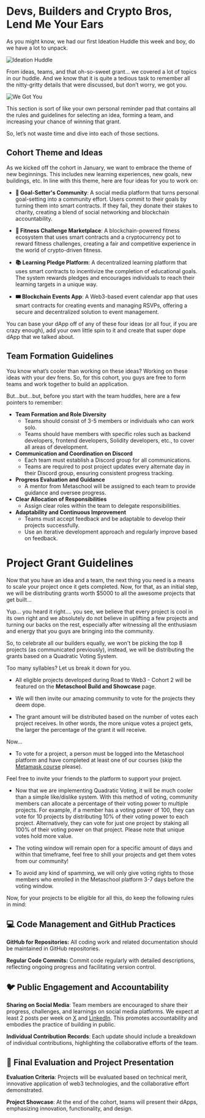 # Devs, Builders and Crypto Bros, Lend Me Your Ears

As you might know, we had our first Ideation Huddle this week and boy, do we have a lot to unpack.

![Ideation Huddle](https://media2.giphy.com/media/4xWGyVKoXqg2eVCiq9/giphy.gif?cid=7941fdc6xejjo8qtk0kjdyhg3e4mjjk5dtueury7tebu9nhm&ep=v1_gifs_search&rid=giphy.gif&ct=g)

From ideas, teams, and that oh-so-sweet grant… we covered a lot of topics in our huddle.
And we know that it is quite a tedious task to remember all the nitty-gritty details that were discussed, but don’t worry, we got you.

![We Got You](https://media3.giphy.com/media/eOx6DGR0KVz1Xo9Vz5/giphy.gif?cid=7941fdc638lcr8aeslrc2p3qkgrggnbxi3faj4o56a52hews&ep=v1_gifs_search&rid=giphy.gif&ct=g)

This section is sort of like your own personal reminder pad that contains all the rules and guidelines for selecting an idea, forming a team, and increasing your chance of winning that grant.

So, let’s not waste time and dive into each of those sections.

## Cohort Theme and Ideas

As we kicked off the cohort in January, we want to embrace the theme of new beginnings. This includes new learning experiences, new goals, new buildings, etc. In line with this theme, here are four ideas for you to work on:

- **🏅 Goal-Setter's Community**: A social media platform that turns personal goal-setting into a community effort. Users commit to their goals by turning them into smart contracts. If they fail, they donate their stakes to charity, creating a blend of social networking and blockchain accountability.

- **💪 Fitness Challenge Marketplace**: A blockchain-powered fitness ecosystem that uses smart contracts and a cryptocurrency pot to reward fitness challenges, creating a fair and competitive experience in the world of crypto-driven fitness.

- **📚 Learning Pledge Platform**: A decentralized learning platform that uses smart contracts to incentivize the completion of educational goals. The system rewards pledges and encourages individuals to reach their learning targets in a unique way.

- **🎟️ Blockchain Events App**: A Web3-based event calendar app that uses smart contracts for creating events and managing RSVPs, offering a secure and decentralized solution to event management.

You can base your dApp off of any of these four ideas (or all four, if you are crazy enough), add your own little spin to it and create that super dope dApp that we talked about.

## Team Formation Guidelines

You know what’s cooler than working on these ideas? Working on these ideas with your dev frens. So, for this cohort, you guys are free to form teams and work together to build an application.

But...but...but, before you start with the team huddles, here are a few pointers to remember:

- **Team Formation and Role Diversity**
  - Teams should consist of 3-5 members or individuals who can work solo.
  - Teams should have members with specific roles such as backend developers, frontend developers, Solidity developers, etc., to cover all areas of development.
- **Communication and Coordination on Discord**
  - Each team must establish a Discord group for all communications.
  - Teams are required to post project updates every alternate day in their Discord group, ensuring consistent progress tracking.
- **Progress Evaluation and Guidance**
  - A mentor from Metaschool will be assigned to each team to provide guidance and oversee progress.
- **Clear Allocation of Responsibilities**
  - Assign clear roles within the team to delegate responsibilities.
- **Adaptability and Continuous Improvement**
  - Teams must accept feedback and be adaptable to develop their projects successfully.
  - Use an iterative development approach and regularly improve based on feedback.

# Project Grant Guidelines

Now that you have an idea and a team, the next thing you need is a means to scale your project once it gets completed. Now, for that, as an initial step, we will be distributing grants worth $5000 to all the awesome projects that get built…

Yup… you heard it right…. you see, we believe that every project is cool in its own right and we absolutely do not believe in uplifting a few projects and turning our backs on the rest, especially after witnessing all the enthusiasm and energy that you guys are bringing into the community.

So, to celebrate all our builders equally, we won't be picking the top 8 projects (as communicated previously), instead, we will be distributing the grants based on a Quadratic Voting System.

Too many syllables? Let us break it down for you.

- All eligible projects developed during Road to Web3 - Cohort 2 will be featured on the **Metaschool Build and Showcase** page.

- We will then invite our amazing community to vote for the projects they deem dope.

- The grant amount will be distributed based on the number of votes each project receives. In other words, the more unique votes a project gets, the larger the percentage of the grant it will receive.

Now…

- To vote for a project, a person must be logged into the Metaschool platform and have completed at least one of our courses (skip the [Metamask course](https://metaschool.so/courses/understand-and-setup-metamask-account) please).

Feel free to invite your friends to the platform to support your project.

- Now that we are implementing Quadratic Voting, it will be much cooler than a simple like/dislike system. With this method of voting, community members can allocate a percentage of their voting power to multiple projects. For example, if a member has a voting power of 100, they can vote for 10 projects by distributing 10% of their voting power to each project. Alternatively, they can vote for just one project by staking all 100% of their voting power on that project. Please note that unique votes hold more value.

- The voting window will remain open for a specific amount of days and within that timeframe, feel free to shill your projects and get them votes from our community!

- To avoid any kind of spamming, we will only give voting rights to those members who enrolled in the Metaschool platform 3-7 days before the voting window.

Now, for your projects to be eligible for all this, do keep the following rules in mind:

## 💻 Code Management and GitHub Practices

**GitHub for Repositories:** All coding work and related documentation should be maintained in GitHub repositories.

**Regular Code Commits:** Commit code regularly with detailed descriptions, reflecting ongoing progress and facilitating version control.

## 🐦 Public Engagement and Accountability

**Sharing on Social Media**: Team members are encouraged to share their progress, challenges, and learnings on social media platforms. We expect at least 2 posts per week on [X](https://twitter.com/0xmetaschool) and [LinkedIn](https://www.linkedin.com/company/0xmetaschool/). This promotes accountability and embodies the practice of building in public.

**Individual Contribution Records**: Each update should include a breakdown of individual contributions, highlighting the collaborative efforts of the team.

## 🏁 Final Evaluation and Project Presentation

**Evaluation Criteria**: Projects will be evaluated based on technical merit, innovative application of web3 technologies, and the collaborative effort demonstrated.

**Project Showcase**: At the end of the cohort, teams will present their dApps, emphasizing innovation, functionality, and design.
